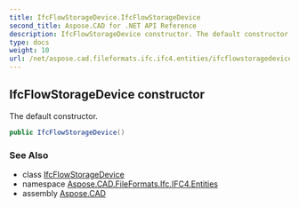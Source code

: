 ```yaml
---
title: IfcFlowStorageDevice.IfcFlowStorageDevice
second_title: Aspose.CAD for .NET API Reference
description: IfcFlowStorageDevice constructor. The default constructor
type: docs
weight: 10
url: /net/aspose.cad.fileformats.ifc.ifc4.entities/ifcflowstoragedevice/ifcflowstoragedevice/
---
```

## IfcFlowStorageDevice constructor

The default constructor.

```csharp
public IfcFlowStorageDevice()
```

### See Also

* class [IfcFlowStorageDevice](../)
* namespace [Aspose.CAD.FileFormats.Ifc.IFC4.Entities](../../ifcflowstoragedevice/)
* assembly [Aspose.CAD](../../../)


